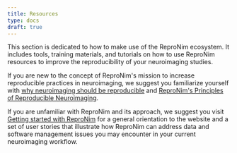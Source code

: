 ```yaml
---
title: Resources
type: docs
draft: true
---
```


This section is dedicated to how to make use of the ReproNim ecosystem.  It includes tools, training materials, and tutorials on how to use ReproNim resources to improve the reproducibility of your neuroimaging studies.  

If you are new to the concept of ReproNim's mission to increase reproducible practices in neuroimaging, we suggest you familiarize yourself with [why neuroimaging should be reproducible](/about/why/) and [ReproNim's Principles of Reproducible Neuroimaging](/about/in-practice/). 

If you are unfamiliar with ReproNim and its approach, we suggest you visit [Getting started with ReproNim](/resources/getting-started/) for a general orientation to the website and a set of user stories that illustrate how ReproNim can address data and software management issues you may encounter in your current neuroimaging workflow.
